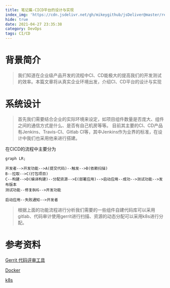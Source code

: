 ```yaml
---
title: 笔记篇-CICD平台的设计与实现
index_img: 'https://cdn.jsdelivr.net/gh/mikeygithub/jsDeliver@master/resource/img/cicd.jpeg'
hide: true
date: 2021-04-27 23:35:38
category: DevOps
tags: CI/CD
---
```


# 背景简介

>我们知道在企业级产品开发的流程中CI、CD能极大的提高我们的开发测试的效率。本篇文章将从真实企业环境出发，介绍CI、CD平台的设计与实现

# 系统设计

>首先我们需要结合企业的实际环境来设定，如项目组件数量是否庞大、组件之间的通信方式是什么、是否有自己机房等等。
目前其主要的CI、CD产品有Jenkins、Travis-CI、Gitlab CI等，其中Jenkins作为业界的标准，在设计中我们也采用他来进行搭建。


在CICD的流程中主要分为

```mermaid
graph LR;

开发者-->开发功能-->A(提交代码)--触发-->B(依赖扫描)
B--拉取-->C(打包项目)
C--构建-->D(编译构建)--分配资源-->E(部署应用)-->启动应用--成功-->测试功能-->发布版本
测试功能--修复BUG-->开发功能

启动应用--失败通知-->开发者
```

> 根据上面的功能流程进行分析我们需要的一些组件自建代码库可以采用gitlab、代码审计使用gerrit进行扫描、资源的动态分配可以采用k8s进行分配。







# 参考资料   

[Gerrit 代码评审工具](https://www.gerritcodereview.com/)

[Docker](https://www.docker.com/)

[k8s]()

